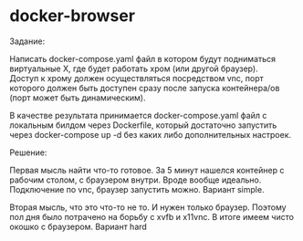 # docker-browser

Задание:

Написать docker-compose.yaml файл в котором будут подниматься виртуальные X, где будет работать хром (или другой браузер).  
Доступ к хрому должен осуществляться посредством vnc, порт которого должен быть доступен сразу после запуска контейнера/ов (порт может быть динамическим). 

В качестве результата принимается docker-compose.yaml файл с локальным билдом через Dockerfile, который достаточно запустить через 
docker-compose up -d без каких  либо дополнительных настроек.

Решение:

Первая мысль найти что-то готовое. За 5 минут нашелся контейнер с рабочим столом, с браузером внутри. Вроде вообще идеально. Подключение по vnc, браузер запустить можно. Вариант simple.

Вторая мысль, что это что-то не то. И нужен только браузер. Поэтому пол дня было потрачено на борьбу с xvfb и x11vnc. В итоге имеем чисто окошко с браузером. Вариант hard
